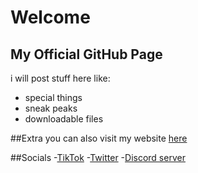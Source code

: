 # Welcome
## My Official GitHub Page
 i will post stuff here like:
 - special things
 - sneak peaks
 - downloadable files



 ##Extra
  you can also visit my website [here](https://rizl08gozl.github.io/Rizl/)
  
  
  
 
##Socials
  -[TikTok](https://www.tiktok.com/@rizl_dev)
  -[Twitter](https://twitter.com/Rizl08gozl)
  -[Discord server]()
